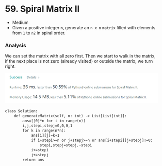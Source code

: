 # 59. Spiral Matrix II

* Medium
* Given a positive integer `n`, generate an `n x n` `matrix` filled with elements from `1` to `n2` in spiral order.

### Analysis&#x20;

We can set the matrix with all zero first. Then we start to walk in the matrix, if the next place is not zero (already visited) or outside the matrix, we turn right.&#x20;

![](<../.gitbook/assets/image (17).png>)

```
class Solution:
    def generateMatrix(self, n: int) -> List[List[int]]:
        ans=[[0]*n for i in range(n)]
        i,j,stepi,stepj=0,0,0,1
        for k in range(n*n):
            ans[i][j]=k+1
            if i+stepi>=n or j+stepj>=n or ans[i+stepi][j+stepj]!=0:
                stepi,stepj=stepj,-stepi
            i+=stepi
            j+=stepj
        return ans
```
